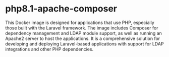 # php8.1-apache-composer

This Docker image is designed for applications that use PHP, especially those built with the Laravel framework. The image includes Composer for dependency management and LDAP module support, as well as running an Apache2 server to host the applications. It is a comprehensive solution for developing and deploying Laravel-based applications with support for LDAP integrations and other PHP dependencies.
